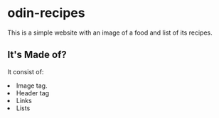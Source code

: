 # odin-recipes

This is a simple website with an image of a food and list of its recipes.

## It's Made of?
It consist of:
<li>Image tag.</li>
<li>Header tag</li>
<li>Links</li>
<li>Lists</li>